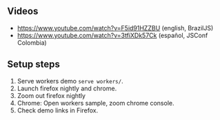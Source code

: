 ## Videos
* https://www.youtube.com/watch?v=F5id91HZZBU (english, BrazilJS)
* https://www.youtube.com/watch?v=3tfiXDk57Ck (español, JSConf Colombia)

## Setup steps

1. Serve workers demo `serve workers/`.
2. Launch firefox nightly and chrome.
3. Zoom out firefox nightly
4. Chrome: Open workers sample, zoom chrome console.
5. Check demo links in Firefox.
